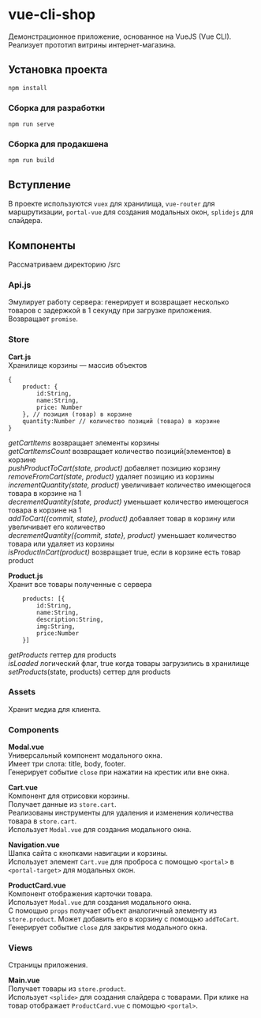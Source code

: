 # vue-cli-shop

Демонстрационное приложение, основанное на VueJS (Vue CLI). Реализует прототип витрины интернет-магазина.

## Установка проекта

```
npm install
```

### Сборка для разработки

```
npm run serve
```

### Сборка для продакшена

```
npm run build
```

## Вступление
В проекте используются `vuex` для хранилища, `vue-router` для маршрутизации, `portal-vue` для создания модальных окон, `splidejs` для слайдера.

## Компоненты

Рассматриваем директорию /src

### Api.js

Эмулирует работу сервера: генерирует и возвращает несколько товаров с задержкой в 1 секунду при загрузке приложения.  
Возвращает `promise`.

### Store

**Cart.js**  
Хранилище корзины — массив объектов 
```
{ 
    product: { 
        id:String, 
        name:String,
        price: Number
    }, // позиция (товар) в корзине
    quantity:Number // количество позиций (товара) в корзине
}
```

_getCartItems_ возвращает элементы корзины  
_getCartItemsCount_ возвращает количество позиций(элементов) в корзине  
_pushProductToCart(state, product)_ добавляет позицию  корзину
_removeFromCart(state, product)_ удаляет позицию из корзины
_incrementQuantity(state, product)_ увеличивает количество имеющегося товара в корзине на 1  
_decrementQuantity(state, product)_ уменьшает количество имеющегося товара в корзине на 1  
_addToCart({commit, state}, product)_ добавляет товар в корзину или увеличивает его количество  
_decrementQuantity({commit, state}, product)_ уменьшает количество товара или удаляет из корзины  
_isProductInCart(product)_ возвращает true, если в корзине есть товар product


__Product.js__  
Хранит все товары полученные с сервера  

```
    products: [{
        id:String, 
        name:String, 
        description:String, 
        img:String, 
        price:Number
    }]
```

_getProducts_ геттер для products  
_isLoaded_ логический флаг, true когда товары загрузились в хранилище  
_setProducts_(state, products) сеттер для products

### Assets
Хранит медиа для клиента.
### Components
**Modal.vue**  
Универсальный компонент модального окна.  
Имеет три слота: title, body, footer.  
Генерирует событие `close` при нажатии на крестик или вне окна.

**Cart.vue**  
Компонент для отрисовки корзины.  
Получает данные из `store.cart`.  
Реализованы инструменты для удаления и изменения количества товара в `store.cart`.  
Использует `Modal.vue` для создания модального окна.

**Navigation.vue**  
Шапка сайта с кнопками навигации и корзины.  
Использует элемент `Cart.vue` для проброса с помощью `<portal>` в `<portal-target>` для модальных окон.

**ProductCard.vue**  
Компонент отображения карточки товара.  
Использует `Modal.vue` для создания модального окна.  
С помощью `props` получает объект аналогичный элементу из `store.product`.
Может добавить его в корзину с помощью `addToCart`.  
Генерирует событие `close` для закрытия модального окна.

### Views
Страницы приложения.  

**Main.vue**  
Получает товары из `store.product`.  
Использует `<splide>` для создания слайдера с товарами.
При клике на товар отображает `ProductCard.vue` с помощью `<portal>`.
